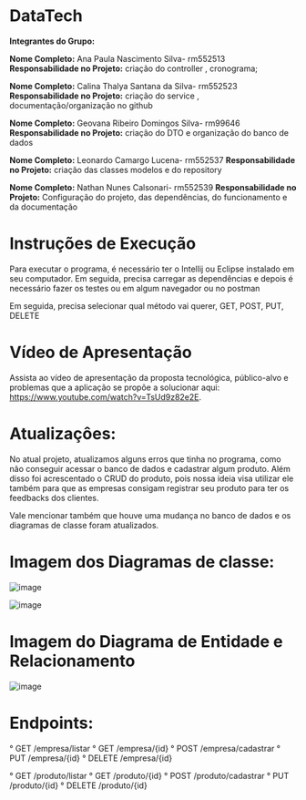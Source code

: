 # DataTech
**Integrantes do Grupo:**

**Nome Completo:** Ana Paula Nascimento Silva- rm552513
**Responsabilidade no Projeto:** criação do controller , cronograma;

**Nome Completo:** Calina Thalya Santana da Silva- rm552523
**Responsabilidade no Projeto:** criação do service , documentação/organização no github

**Nome Completo:** Geovana Ribeiro Domingos Silva- rm99646
**Responsabilidade no Projeto:** criação do DTO e organização do banco de dados

**Nome Completo:** Leonardo Camargo Lucena- rm552537
**Responsabilidade no Projeto:** criação das classes modelos e do repository

**Nome Completo:** Nathan Nunes Calsonari- rm552539
**Responsabilidade no Projeto:** Configuração do projeto, das dependências, do funcionamento e da documentação

# Instruções de Execução
Para executar o programa, é necessário ter o Intellij ou Eclipse instalado em seu computador. Em seguida, precisa carregar as dependências e depois é necessário fazer os testes ou em algum navegador ou no postman

Em seguida, precisa selecionar qual método vai querer, GET, POST, PUT, DELETE

# Vídeo de Apresentação
Assista ao vídeo de apresentação da proposta tecnológica, público-alvo e problemas que a aplicação se propõe a solucionar aqui: https://www.youtube.com/watch?v=TsUd9z82e2E.

# Atualizaçôes:
No atual projeto, atualizamos alguns erros que tinha no programa, como não conseguir acessar o banco de dados e cadastrar algum produto. Além disso foi acrescentado o CRUD do produto, pois nossa ideia visa utilizar
ele também para que as empresas consigam registrar seu produto para ter os feedbacks dos clientes. 

Vale mencionar também que houve uma mudança no banco de dados e os diagramas de classe foram atualizados.

# Imagem dos Diagramas de classe:
![image](https://github.com/NathanNunesCalsonari/JavaAdvanced_Sprint2/assets/130010914/c787ba51-d6e9-449f-82c0-b08eab6d44bf)

![image](https://github.com/NathanNunesCalsonari/JavaAdvanced_Sprint2/assets/130010914/c6968ffc-ac64-4226-b28a-c804ee2324cb)

# Imagem do Diagrama de Entidade e Relacionamento
![image](https://github.com/NathanNunesCalsonari/JavaAdvanced_Sprint2/assets/130010914/4b612fc8-8035-4ee5-b3b9-03d147687718)

# Endpoints:
° GET /empresa/listar
° GET /empresa/{id}
° POST /empresa/cadastrar
° PUT /empresa/{id}
° DELETE /empresa/{id}

° GET /produto/listar
° GET /produto/{id}
° POST /produto/cadastrar
° PUT /produto/{id}
° DELETE /produto/{id}
